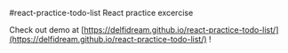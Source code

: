 #react-practice-todo-list
React practice excercise

Check out demo at [https://delfidream.github.io/react-practice-todo-list/](https://delfidream.github.io/react-practice-todo-list/) !
